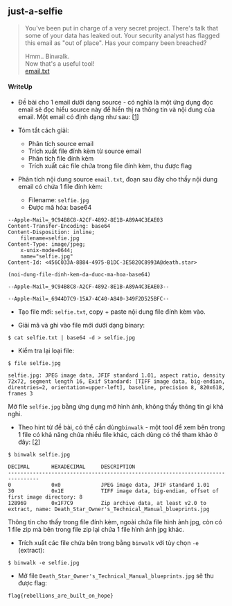 ## just-a-selfie

> You've been put in charge of a very secret project. There's talk that some of your data has leaked out. Your security analyst has flagged this email as "out of place". Has your company been breached?
> 
> Hmm.. Binwalk. <br>
> Now that's a useful tool! <br>
> [email.txt](email.txt)

#### WriteUp

- Đề bài cho 1 email dưới dạng source - có nghĩa là một ứng dụng đọc email sẽ đọc hiểu source này để hiển thị ra thông tin và nội dung của email. Một email có định dạng như sau: [[1](https://en.wikipedia.org/wiki/Email#Message_format)]

- Tóm tắt cách giải:
    + Phân tích source email
    + Trích xuất file đính kèm từ source email
    + Phân tích file đính kèm
    + Trích xuất các file chứa trong file đính kèm, thu được flag

- Phân tích nội dung source `email.txt`, đoạn sau đây cho thấy nội dung email có chứa 1 file đính kèm:
    + Filename: `selfie.jpg`
    + Được mã hóa: base64

```
--Apple-Mail=_9C94B8C8-A2CF-4892-8E1B-A89A4C3EAE03
Content-Transfer-Encoding: base64
Content-Disposition: inline;
	filename=selfie.jpg
Content-Type: image/jpeg;
	x-unix-mode=0644;
	name="selfie.jpg"
Content-Id: <456C033A-8B84-4975-B1DC-3E5820C8993A@death.star>

(noi-dung-file-dinh-kem-da-duoc-ma-hoa-base64)

--Apple-Mail=_9C94B8C8-A2CF-4892-8E1B-A89A4C3EAE03--

--Apple-Mail=_6944D7C9-15A7-4C40-A840-349F2D525BFC--
```

- Tạo file mới: `selfie.txt`, copy + paste nội dung file đính kèm vào.

- Giải mã và ghi vào file mới dưới dạng binary:

```
$ cat selfie.txt | base64 -d > selfie.jpg
```

- Kiểm tra lại loại file:

```
$ file selfie.jpg

selfie.jpg: JPEG image data, JFIF standard 1.01, aspect ratio, density 72x72, segment length 16, Exif Standard: [TIFF image data, big-endian, direntries=2, orientation=upper-left], baseline, precision 8, 820x618, frames 3
```

Mở file `selfie.jpg` bằng ứng dụng mở hình ảnh, không thấy thông tin gì khả nghi.

- Theo hint từ đề bài, có thể cần dùng`binwalk` - một tool để xem bên trong 1 file có khả năng chứa nhiều file khác, cách dùng có thể tham khảo ở đây: [[2](https://github.com/devttys0/binwalk/wiki/Quick-Start-Guide)]

```
$ binwalk selfie.jpg 

DECIMAL       HEXADECIMAL     DESCRIPTION
--------------------------------------------------------------------------------
0             0x0             JPEG image data, JFIF standard 1.01
30            0x1E            TIFF image data, big-endian, offset of first image directory: 8
128969        0x1F7C9         Zip archive data, at least v2.0 to extract, name: Death_Star_Owner's_Technical_Manual_blueprints.jpg
```

Thông tin cho thấy trong file đính kèm, ngoài chứa file hình ảnh jpg, còn có 1 file zip mà bên trong file zip lại chứa 1 file hình ảnh jpg khác.

- Trích xuất các file chứa bên trong bằng `binwalk` với tùy chọn `-e` (extract):

```
$ binwalk -e selfie.jpg
```

- Mở file `Death_Star_Owner's_Technical_Manual_blueprints.jpg` sẽ thu được flag: 

`flag{rebellions_are_built_on_hope}`
